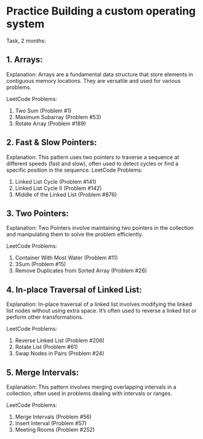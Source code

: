 # Practice Building a custom operating system

 Task, 2 months: 

## 1. Arrays:
Explanation: Arrays are a fundamental data structure that store elements in contiguous memory locations. They are versatile and used for various problems.

LeetCode Problems:
1. Two Sum (Problem #1)
2. Maximum Subarray (Problem #53)
3. Rotate Array (Problem #189)

## 2. Fast & Slow Pointers:
Explanation: This pattern uses two pointers to traverse a sequence at different speeds (fast and slow), often used to detect cycles or find a specific position in the sequence.
LeetCode Problems:

1. Linked List Cycle (Problem #141)
2. Linked List Cycle II (Problem #142)
3. Middle of the Linked List (Problem #876)

## 3. Two Pointers️:
Explanation: Two Pointers involve maintaining two pointers in the collection and manipulating them to solve the problem efficiently.

LeetCode Problems:
1. Container With Most Water (Problem #11)
2. 3Sum (Problem #15)
3. Remove Duplicates from Sorted Array (Problem #26)

## 4. In-place Traversal of Linked List:
Explanation: In-place traversal of a linked list involves modifying the linked list nodes without using extra space. It’s often used to reverse a linked list or perform other transformations.

LeetCode Problems:
1. Reverse Linked List (Problem #206)
2. Rotate List (Problem #61)
3. Swap Nodes in Pairs (Problem #24)

## 5. Merge Intervals:
Explanation: This pattern involves merging overlapping intervals in a collection, often used in problems dealing with intervals or ranges.

LeetCode Problems:
1. Merge Intervals (Problem #56)
2. Insert Interval (Problem #57)
3. Meeting Rooms (Problem #252)

